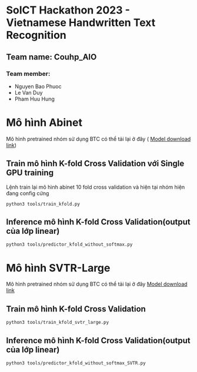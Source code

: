 
# SoICT Hackathon 2023 - Vietnamese Handwritten Text Recognition

## Team name: Couhp_AIO
### Team member:
- Nguyen Bao Phuoc
- Le Van Duy
- Pham Huu Hung



# Mô hình Abinet
Mô hình pretrained nhóm sử dụng BTC có thể tải lại ở đây ( [Model download link](https://paddleocr.bj.bcebos.com/rec_r45_abinet_train.tar))
## Train mô hình K-fold Cross Validation với Single GPU training

Lệnh train lại mô hình abinet 10 fold cross validation và hiện tại nhóm hiện đang config cứng
```
python3 tools/train_kfold.py
```




## Inference  mô hình K-fold Cross Validation(output của lớp linear)

```
python3 tools/predictor_kfold_without_softmax.py
```










# Mô hình SVTR-Large
Mô hình pretrained nhóm sử dụng BTC có thể tải lại ở đây [Model download link](https://paddleocr.bj.bcebos.com/PP-OCRv3/chinese/rec_svtr_large_none_ctc_en_train.tar)
## Train mô hình K-fold Cross Validation
```
python3 tools/train_kfold_svtr_large.py
```


## Inference mô hình K-fold Cross Validation(output của lớp linear)
```
python3 tools/predictor_kfold_without_softmax_SVTR.py
```

